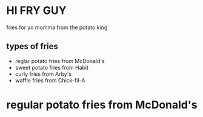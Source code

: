 # HI FRY GUY
fries for yo momma
from the potato king
## types of fries
- reglar potato fries from McDonald's
- sweet potato fries from Habit
- curly fries from Arby's
- waffle fries from Chick-fil-A
# regular potato fries from McDonald's
